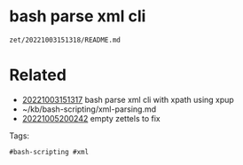 # bash parse xml cli

` zet/20221003151318/README.md `

# Related

- [20221003151317](/zet/20221003151317/README.md) bash parse xml cli with xpath using xpup
- ~/kb/bash-scripting/xml-parsing.md
- [20221005200242](/zet/20221005200242/README.md) empty zettels to fix

Tags:

    #bash-scripting #xml 
